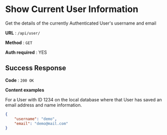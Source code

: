 # Show Current User Information

Get the details of the currently Authenticated User's username and email

**URL** : `/api/user/`

**Method** : `GET`

**Auth required** : YES

## Success Response

**Code** : `200 OK`

**Content examples**

For a User with ID 1234 on the local database where that User has saved an
email address and name information.

```json
{
    "username": "demo",
    "email": "demo@mail.com"
}
```
